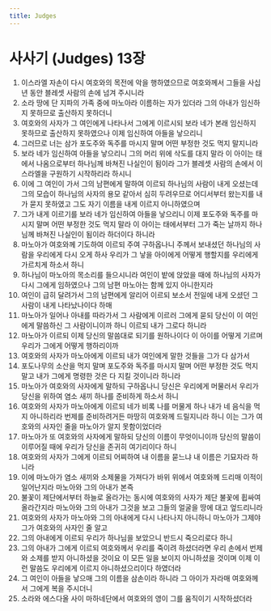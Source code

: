 ```yaml
---
title: Judges
---
```


# 사사기 (Judges) 13장
1. 이스라엘 자손이 다시 여호와의 목전에 악을 행하였으므로 여호와께서 그들을 사십 년 동안 블레셋 사람의 손에 넘겨 주시니라
1. 소라 땅에 단 지파의 가족 중에 마노아라 이름하는 자가 있더라 그의 아내가 임신하지 못하므로 출산하지 못하더니
1. 여호와의 사자가 그 여인에게 나타나서 그에게 이르시되 보라 네가 본래 임신하지 못하므로 출산하지 못하였으나 이제 임신하여 아들을 낳으리니
1. 그러므로 너는 삼가 포도주와 독주를 마시지 말며 어떤 부정한 것도 먹지 말지니라
1. 보라 네가 임신하여 아들을 낳으리니 그의 머리 위에 삭도를 대지 말라 이 아이는 태에서 나옴으로부터 하나님께 바쳐진 나실인이 됨이라 그가 블레셋 사람의 손에서 이스라엘을 구원하기 시작하리라 하시니
1. 이에 그 여인이 가서 그의 남편에게 말하여 이르되 하나님의 사람이 내게 오셨는데 그의 모습이 하나님의 사자의 용모 같아서 심히 두려우므로 어디서부터 왔는지를 내가 묻지 못하였고 그도 자기 이름을 내게 이르지 아니하였으며
1. 그가 내게 이르기를 보라 네가 임신하여 아들을 낳으리니 이제 포도주와 독주를 마시지 말며 어떤 부정한 것도 먹지 말라 이 아이는 태에서부터 그가 죽는 날까지 하나님께 바쳐진 나실인이 됨이라 하더이다 하니라
1. 마노아가 여호와께 기도하여 이르되 주여 구하옵나니 주께서 보내셨던 하나님의 사람을 우리에게 다시 오게 하사 우리가 그 낳을 아이에게 어떻게 행할지를 우리에게 가르치게 하소서 하니
1. 하나님이 마노아의 목소리를 들으시니라 여인이 밭에 앉았을 때에 하나님의 사자가 다시 그에게 임하였으나 그의 남편 마노아는 함께 있지 아니한지라
1. 여인이 급히 달려가서 그의 남편에게 알리어 이르되 보소서 전일에 내게 오셨던 그 사람이 내게 나타났나이다 하매
1. 마노아가 일어나 아내를 따라가서 그 사람에게 이르러 그에게 묻되 당신이 이 여인에게 말씀하신 그 사람이니이까 하니 이르되 내가 그로다 하니라
1. 마노아가 이르되 이제 당신의 말씀대로 되기를 원하나이다 이 아이를 어떻게 기르며 우리가 그에게 어떻게 행하리이까
1. 여호와의 사자가 마노아에게 이르되 내가 여인에게 말한 것들을 그가 다 삼가서
1. 포도나무의 소산을 먹지 말며 포도주와 독주를 마시지 말며 어떤 부정한 것도 먹지 말고 내가 그에게 명령한 것은 다 지킬 것이니라 하니라
1. 마노아가 여호와의 사자에게 말하되 구하옵나니 당신은 우리에게 머물러서 우리가 당신을 위하여 염소 새끼 하나를 준비하게 하소서 하니
1. 여호와의 사자가 마노아에게 이르되 네가 비록 나를 머물게 하나 내가 네 음식을 먹지 아니하리라 번제를 준비하려거든 마땅히 여호와께 드릴지니라 하니 이는 그가 여호와의 사자인 줄을 마노아가 알지 못함이었더라
1. 마노아가 또 여호와의 사자에게 말하되 당신의 이름이 무엇이니이까 당신의 말씀이 이루어질 때에 우리가 당신을 존귀히 여기리이다 하니
1. 여호와의 사자가 그에게 이르되 어찌하여 내 이름을 묻느냐 내 이름은 기묘자라 하니라
1. 이에 마노아가 염소 새끼와 소제물을 가져다가 바위 위에서 여호와께 드리매 이적이 일어난지라 마노아와 그의 아내가 본즉
1. 불꽃이 제단에서부터 하늘로 올라가는 동시에 여호와의 사자가 제단 불꽃에 휩싸여 올라간지라 마노아와 그의 아내가 그것을 보고 그들의 얼굴을 땅에 대고 엎드리니라
1. 여호와의 사자가 마노아와 그의 아내에게 다시 나타나지 아니하니 마노아가 그제야 그가 여호와의 사자인 줄 알고
1. 그의 아내에게 이르되 우리가 하나님을 보았으니 반드시 죽으리로다 하니
1. 그의 아내가 그에게 이르되 여호와께서 우리를 죽이려 하셨더라면 우리 손에서 번제와 소제를 받지 아니하셨을 것이요 이 모든 일을 보이지 아니하셨을 것이며 이제 이런 말씀도 우리에게 이르지 아니하셨으리이다 하였더라
1. 그 여인이 아들을 낳으매 그의 이름을 삼손이라 하니라 그 아이가 자라매 여호와께서 그에게 복을 주시더니
1. 소라와 에스다올 사이 마하네단에서 여호와의 영이 그를 움직이기 시작하셨더라